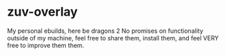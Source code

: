 # zuv-overlay
My personal ebuilds, here be dragons 2
No promises on functionality outside of my machine, feel free to share them, install them,
and feel VERY free to improve them them.
